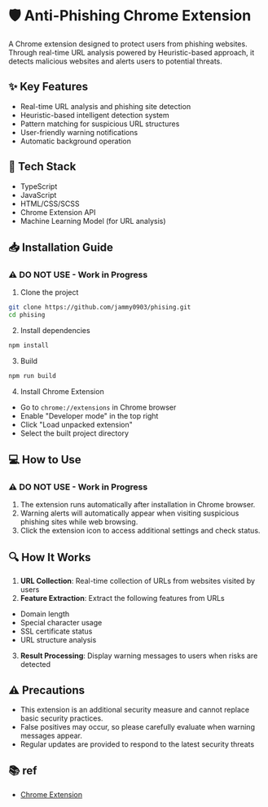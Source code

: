 
# 🛡️ Anti-Phishing Chrome Extension

A Chrome extension designed to protect users from phishing websites. Through real-time URL analysis powered by Heuristic-based approach, it detects malicious websites and alerts users to potential threats.

## ✨ Key Features

- Real-time URL analysis and phishing site detection
- Heuristic-based intelligent detection system
- Pattern matching for suspicious URL structures
- User-friendly warning notifications
- Automatic background operation


## 🔧 Tech Stack

- TypeScript
- JavaScript
- HTML/CSS/SCSS
- Chrome Extension API
- Machine Learning Model (for URL analysis)

## 📥 Installation Guide
### ⚠️ DO NOT USE - Work in Progress
1. Clone the project
```bash
git clone https://github.com/jammy0903/phising.git
cd phising
```

2. Install dependencies
```bash
npm install
```

3. Build
```bash
npm run build
```

4. Install Chrome Extension
- Go to `chrome://extensions` in Chrome browser
- Enable "Developer mode" in the top right
- Click "Load unpacked extension"
- Select the built project directory

## 💻 How to Use
### ⚠️ DO NOT USE - Work in Progress
1. The extension runs automatically after installation in Chrome browser.
2. Warning alerts will automatically appear when visiting suspicious phishing sites while web browsing.
3. Click the extension icon to access additional settings and check status.

## 🔍 How It Works

1. **URL Collection**: Real-time collection of URLs from websites visited by users
2. **Feature Extraction**: Extract the following features from URLs
- Domain length
- Special character usage
- SSL certificate status
- URL structure analysis
3. **Result Processing**: Display warning messages to users when risks are detected

## ⚠️ Precautions

- This extension is an additional security measure and cannot replace basic security practices.
- False positives may occur, so please carefully evaluate when warning messages appear.
- Regular updates are provided to respond to the latest security threats

## 📚 ref
- [Chrome Extension ](https://developer.chrome.com/docs/extensions/)
